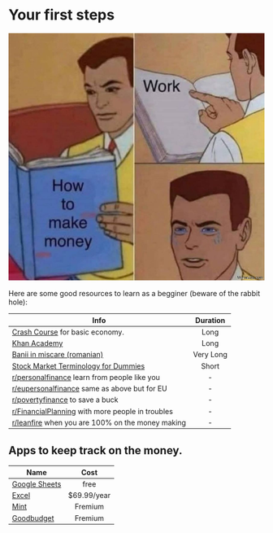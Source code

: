 # Your first steps

![](../memes/money-work.jpeg)

Here are some good resources to learn as a begginer (beware of the rabbit hole):

| Info | Duration |
| --- | :--: |
| [Crash Course](https://www.youtube.com/watch?v=3ez10ADR_gM&list=PL1oDmcs0xTD-dJN1PL2N1urX0EKupBJCQ) for basic economy. | Long |
| [Khan Academy](https://www.youtube.com/playlist?list=PLSQl0a2vh4HDERCw_ddanXbsDpFWcpL-S) | Long |
| [Banii in miscare (romanian)](https://www.youtube.com/playlist?list=PLXho0H8fG-wUdeRAAZRXXGMMaW4BDybk_) | Very Long |
| [Stock Market Terminology for Dummies](https://www.youtube.com/watch?v=2NZ-Q328UBk) | Short |
| [r/personalfinance](https://www.reddit.com/r/personalfinance/) learn from people like you | - |
| [r/eupersonalfinance](https://www.reddit.com/r/eupersonalfinance/) same as above but for EU | - |
| [r/povertyfinance](https://www.reddit.com/r/povertyfinance/) to save a buck | - |
| [r/FinancialPlanning](https://www.reddit.com/r/FinancialPlanning/top/?t=month) with more people in troubles | - |
| [r/leanfire](https://www.reddit.com/r/leanfire/) when you are 100% on the money making | - |

## Apps to keep track on the money.

| Name | Cost |
| -- | :--: |
| [Google Sheets](https://www.google.com/sheets/about/) | free |
| [Excel](https://www.microsoft.com/en-us/microsoft-365/excel) | $69.99/year |
| [Mint](https://mint.intuit.com)  | Fremium |
| [Goodbudget](https://mint.intuit.com) | Fremium |


